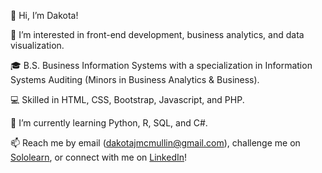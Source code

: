 👋 Hi, I’m Dakota!

👀 I’m interested in front-end development, business analytics, and data visualization.

🎓 B.S. Business Information Systems with a specialization in Information Systems Auditing (Minors in Business Analytics & Business).

💻 Skilled in HTML, CSS, Bootstrap, Javascript, and PHP.

🌱 I’m currently learning Python, R, SQL, and C#.

📫 Reach me by email (dakotajmcmullin@gmail.com</style>), challenge me on <a href="https://www.sololearn.com/profile/21195611">Sololearn</a>, or connect with me on <a href="https://www.linkedin.com/in/dakota-m">LinkedIn</a>!

<!---
dakotaydg/dakotaydg is a ✨ special ✨ repository because its `README.md` (this file) appears on your GitHub profile.
You can click the Preview link to take a look at your changes.
--->
